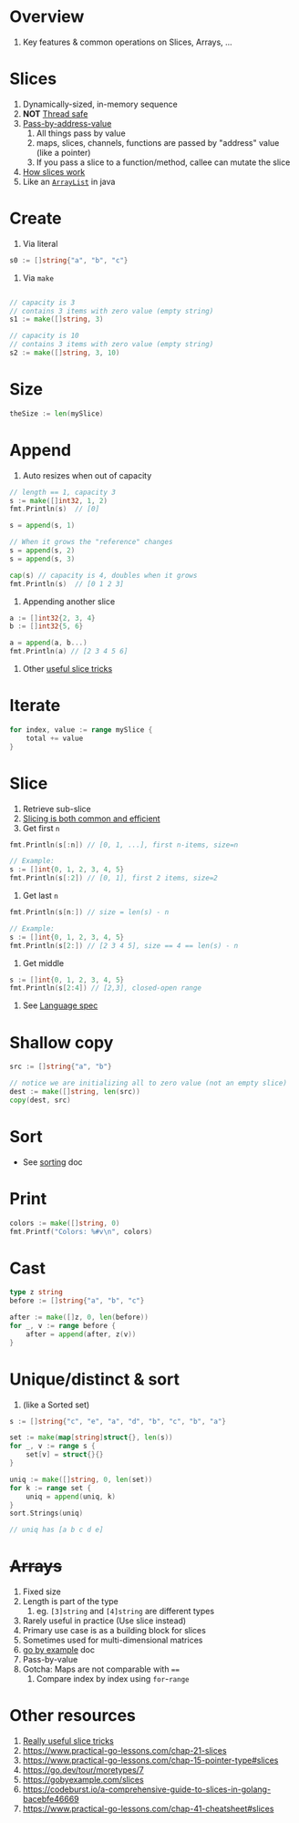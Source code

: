 # Overview
1. Key features & common operations on Slices, Arrays, ...


# Slices
1. Dynamically-sized, in-memory sequence
1. **NOT** [Thread safe](https://en.wikipedia.org/wiki/Thread_safety)
1. [Pass-by-address-value](https://www.educative.io/edpresso/pass-by-value-vs-pass-by-reference)
    1. All things pass by value
    1. maps, slices, channels, functions are passed by "address" value (like a pointer)
    1. If you pass a slice to a function/method, callee can mutate the slice
1. [How slices work](https://go.dev/blog/slices-intro)
1. Like an [`ArrayList`](https://docs.oracle.com/en/java/javase/11/docs/api/java.base/java/util/ArrayList.html) in java


# Create
1. Via literal
```go
s0 := []string{"a", "b", "c"}
```
1. Via `make`
```go

// capacity is 3
// contains 3 items with zero value (empty string)
s1 := make([]string, 3)

// capacity is 10
// contains 3 items with zero value (empty string)
s2 := make([]string, 3, 10)
```

# Size
```go
theSize := len(mySlice)
```

# Append
1. Auto resizes when out of capacity
```go
// length == 1, capacity 3
s := make([]int32, 1, 2)
fmt.Println(s)  // [0]

s = append(s, 1)

// When it grows the "reference" changes
s = append(s, 2)
s = append(s, 3)

cap(s) // capacity is 4, doubles when it grows
fmt.Println(s)  // [0 1 2 3]
```
1. Appending another slice
```go
a := []int32{2, 3, 4}
b := []int32{5, 6}

a = append(a, b...)
fmt.Println(a) // [2 3 4 5 6]
```
1. Other [useful slice tricks](https://ueokande.github.io/go-slice-tricks/)


# Iterate
```go
for index, value := range mySlice {
    total += value
}
```


# Slice
1. Retrieve sub-slice
1. [Slicing is both common and efficient](https://go.dev/blog/slices-intro)
1. Get first `n`
```go
fmt.Println(s[:n]) // [0, 1, ...], first n-items, size=n

// Example:
s := []int{0, 1, 2, 3, 4, 5}
fmt.Println(s[:2]) // [0, 1], first 2 items, size=2
```
1. Get last `n`
```go
fmt.Println(s[n:]) // size = len(s) - n

// Example:
s := []int{0, 1, 2, 3, 4, 5}
fmt.Println(s[2:]) // [2 3 4 5], size == 4 == len(s) - n
```
1. Get middle
```go
s := []int{0, 1, 2, 3, 4, 5}
fmt.Println(s[2:4]) // [2,3], closed-open range
```
1. See [Language spec](https://go.dev/ref/spec#Slice_expressions)


# Shallow copy
```go
src := []string{"a", "b"}

// notice we are initializing all to zero value (not an empty slice)
dest := make([]string, len(src))
copy(dest, src)
```


# Sort
- See [sorting](./sorting.md) doc


# Print
```go
colors := make([]string, 0)
fmt.Printf("Colors: %#v\n", colors)
```


# Cast
```go
type z string
before := []string{"a", "b", "c"}

after := make([]z, 0, len(before))
for _, v := range before {
    after = append(after, z(v))
}
```

# Unique/distinct & sort
1. (like a Sorted set)
```go
s := []string{"c", "e", "a", "d", "b", "c", "b", "a"}

set := make(map[string]struct{}, len(s))
for _, v := range s {
    set[v] = struct{}{}
}

uniq := make([]string, 0, len(set))
for k := range set {
    uniq = append(uniq, k)
}
sort.Strings(uniq)

// uniq has [a b c d e]
```


# ~~Arrays~~
1. Fixed size
1. Length is part of the type
    1. eg. `[3]string` and `[4]string` are different types
1. Rarely useful in practice (Use slice instead)
1. Primary use case is as a building block for slices
1. Sometimes used for multi-dimensional matrices
1. [go by example](https://gobyexample.com/arrays) doc
1. Pass-by-value
1. Gotcha: Maps are not comparable with `==`
    1. Compare index by index using `for`-`range`


# Other resources
1. [Really useful slice tricks](https://ueokande.github.io/go-slice-tricks/)
1. https://www.practical-go-lessons.com/chap-21-slices
1. https://www.practical-go-lessons.com/chap-15-pointer-type#slices
1. https://go.dev/tour/moretypes/7
1. https://gobyexample.com/slices
1. https://codeburst.io/a-comprehensive-guide-to-slices-in-golang-bacebfe46669
1. https://www.practical-go-lessons.com/chap-41-cheatsheet#slices